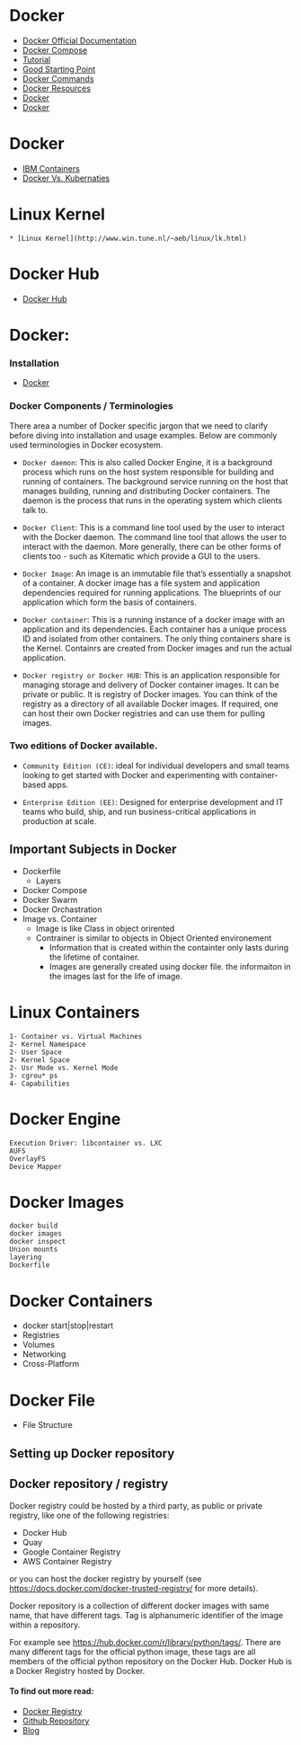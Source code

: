# Docker
* [Docker Official Documentation](https://docs.docker.com/)
* [Docker Compose](https://docs.docker.com/compose/)
* [Tutorial](https://rominirani.com/docker-tutorial-series-a7e6ff90a023)
* [Good Starting Point](https://www.youtube.com/watch?v=wxxigbHwDGM&list=PL2We04F3Y_42mOz2jsBqB_TOGIgaB8KkL)
* [Docker Commands](https://www.edureka.co/blog/docker-commands/)
* [Docker Resources](https://www.janbasktraining.com/blog/what-is-docker/)
* [Docker](https://www.youtube.com/watch?v=zJ6WbK9zFpI)
* [Docker](https://www.youtube.com/watch?v=1xo-0gCVhTU)

# Docker
* [IBM Containers](https://www.youtube.com/watch?v=0qotVMX-J5s)
* [Docker Vs. Kubernaties](https://www.youtube.com/watch?v=2vMEQ5zs1ko)

# Linux Kernel
	* [Linux Kernel](http://www.win.tune.nl/~aeb/linux/lk.html)

# Docker Hub

* [Docker Hub](https://hub.docker.com/)

# Docker:

### Installation

* [Docker](https://computingforgeeks.com/install-docker-and-docker-compose-on-rhel-8-centos-8/)


### Docker Components / Terminologies

There area a number of Docker specific jargon that we need to clarify before diving into installation and usage examples. Below are commonly used terminologies in Docker ecosystem.

* `Docker daemon`: This is also called Docker Engine, it is a background process which runs on the host system responsible for building and running of containers. The background service running on the host that manages building, running and distributing Docker containers. The daemon is the process that runs in the operating system which clients talk to.

* `Docker Client`: This is a command line tool used by the user to interact with the Docker daemon. The command line tool that allows the user to interact with the daemon. More generally, there can be other forms of clients too - such as Kitematic which provide a GUI to the users.

* `Docker Image`: An image is an immutable file that’s essentially a snapshot of a container. A docker image has a file system and application dependencies required for running applications. The blueprints of our application which form the basis of containers.

* `Docker container`: This is a running instance of a docker image with an application and its dependencies. Each container has a unique process ID and isolated from other containers. The only thing containers share is the Kernel. Containrs are created from Docker images and run the actual application.

* `Docker registry or Docker HUB`: This is an application responsible for managing storage and delivery of Docker container images. It can be private or public.  It is registry of Docker images. You can think of the registry as a directory of all available Docker images. If required, one can host their own Docker registries and can use them for pulling images.


### Two editions of Docker available.

* `Community Edition (CE)`: ideal for individual developers and small teams looking to get started with Docker and experimenting with container-based apps.

* `Enterprise Edition (EE)`: Designed for enterprise development and IT teams who build, ship, and run business-critical applications in production at scale.

## Important Subjects in Docker
* Dockerfile
  - Layers
* Docker Compose
* Docker Swarm
* Docker Orchastration
* Image vs. Container
  - Image is like Class in object orirented
  - Contrainer is similar to objects in Object Oriented environement
	- Information that is created within the containter only lasts during the lifetime of container.
	- Images are generally created using docker file. the informaiton in the images last for the life of image.     

# Linux Containers
	1- Container vs. Virtual Machines
	2- Kernel Namespace
	2- User Space
	2- Kernel Space
	2- Usr Mode vs. Kernel Mode
	3- cgrou* ps
	4- Capabilities

# Docker Engine
	Execution Driver: libcontainer vs. LXC
	AUFS
	OverlayFS
	Device Mapper

# Docker Images
	docker build
	docker images
	docker inspect
	Union mounts
	layering
	Dockerfile

# Docker Containers
* docker start|stop|restart
* Registries
* Volumes
* Networking
* Cross-Platform

# Docker File
* File Structure

## Setting up Docker repository
## Docker repository / registry

Docker registry could be hosted by a third party, as public or private registry, like one of the following registries:

* Docker Hub
* Quay
* Google Container Registry
* AWS Container Registry

or you can host the docker registry by yourself (see https://docs.docker.com/docker-trusted-registry/ for more details).

Docker repository is a collection of different docker images with same name, that have different tags. Tag is alphanumeric identifier of the image within a repository.

For example see https://hub.docker.com/r/library/python/tags/. There are many different tags for the official python image, these tags are all members of the official python repository on the Docker Hub. Docker Hub is a Docker Registry hosted by Docker.

#### To find out more read:

* [Docker Registry](https://docs.docker.com/registry/)
* [Github Repository](https://github.com/docker/distribution)
* [Blog](https://nickjanetakis.com/blog/docker-tip-53-difference-between-a-registry-repository-and-image)
